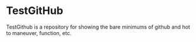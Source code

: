 # TestGitHub

TestGithub is a repository for showing the bare minimums of github and hot to maneuver, function, etc.
